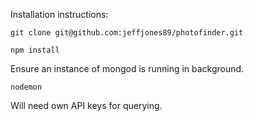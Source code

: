 Installation instructions:

```
git clone git@github.com:jeffjones89/photofinder.git
```
```
npm install
```

Ensure an instance of mongod is running in background.

```
nodemon
```
Will need own API keys for querying. 
